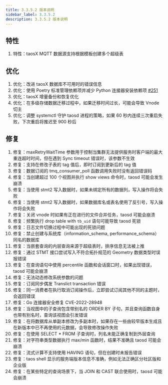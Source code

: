 ```yaml
---
title: 3.3.5.2 版本说明
sidebar_label: 3.3.5.2
description: 3.3.5.2 版本说明
---
```


## 特性
  1. 特性：taosX MQTT 数据源支持根据模板创建多个超级表 

## 优化
  1. 优化：改进 taosX 数据库不可用时的错误信息 
  2. 优化：使用 Poetry 标准管理依赖项并减少 Python 连接器安装依赖项 [#251](https://github.com/taosdata/taos-connector-python/issues/251)
  3. 优化：taosX 增量备份和恢复优化 
  4. 优化：在多级存储数据迁移过程中，如果迁移时间过长，可能会导致 Vnode 切主 
  5. 优化：调整 systemctl 守护 taosd 进程的策略，如果 60 秒内连续三次重启失败，下次重启将推迟至 900 秒后 

## 修复
  1. 修复：maxRetryWaitTime 参数用于控制当集群无法提供服务时客户端的最大重连超时时间，但在遇到 Sync timeout 错误时，该参数不生效 
  2. 修复：支持在修改子表的 tag 值后，即时订阅到更新后的 tag 值
  3. 修复：数据订阅的 tmq_consumer_poll 函数调用失败时没有返回错误码 
  4. 修复：当创建超过 100 个视图并执行 show views 命令时，taosd 可能会发生崩溃 
  5. 修复：当使用 stmt2 写入数据时，如果未绑定所有的数据列，写入操作将会失败 
  6. 修复：当使用 stmt2 写入数据时，如果数据库名或表名使用了反引号，写入操作将会失败 
  7. 修复：关闭 vnode 时如果有正在进行的文件合并任务，taosd 可能会崩溃 
  8. 修复：频繁执行 drop table with `tb_uid` 语句可能导致 taosd 死锁 
  9. 修复：日志文件切换过程中可能出现的死锁问题 
 10. 修复：禁止创建与系统库（information_schema, performance_schema）同名的数据库 
 11. 修复：当嵌套查询的内层查询来源于超级表时，排序信息无法被上推 
 12. 修复：通过 STMT 接口尝试写入不符合拓扑规范的 Geometry 数据类型时误报错误 
 13. 修复：在查询语句中使用 percentile 函数和会话窗口时，如果出现错误，taosd 可能会崩溃 
 14. 修复：无法动态修改系统参数的问题 
 15. 修复：订阅同步偶发 Translict transaction 错误 
 16. 修复：同一消费者在执行取消订阅操作后，立即尝试订阅其他不同的主题时，会返回错误 
 17. 修复：Go 连接器安全修复 CVE-2022-28948 
 18. 修复：当视图中的子查询包含带别名的 ORDER BY 子句，并且查询函数自身也带有别名时，查询该视图会引发错误 
 19. 修复：在将数据库从单副本修改为多副本时，如果存在一些由较早版本生成且在新版本中已不再使用的元数据，会导致修改操作失败
 20. 修复：在使用 SELECT * FROM 子查询时，列名未能正确复制到外层查询 
 21. 修复：对字符串类型数据执行 max/min 函数时，结果不准确且 taosd 可能会崩溃 
 22. 修复：流式计算不支持使用 HAVING 语句，但在创建时未报告错误 
 23. 修复：taos shell 显示的服务端版本信息不准确，例如无法正确区分社区版和企业版
 24. 修复：在某些特定的查询场景下，当 JOIN 和 CAST 联合使用时，taosd 可能会崩溃

